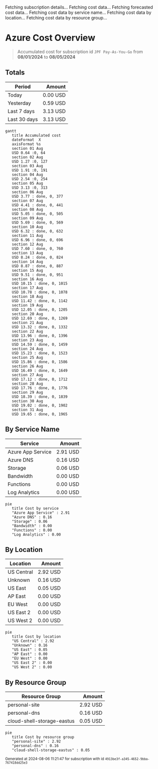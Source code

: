 Fetching subscription details...
Fetching cost data...
Fetching forecasted cost data...
Fetching cost data by service name...
Fetching cost data by location...
Fetching cost data by resource group...
# Azure Cost Overview

> Accumulated cost for subscription id `JPF Pay-As-You-Go` from **08/01/2024** to **08/05/2024**

## Totals

|Period|Amount|
|---|---:|
|Today|0.00 USD|
|Yesterday|0.59 USD|
|Last 7 days|3.13 USD|
|Last 30 days|3.13 USD|

```mermaid
gantt
   title Accumulated cost
   dateFormat  X
   axisFormat %s
   section 01 Aug
   USD 0.64 :0, 64
   section 02 Aug
   USD 1.27 :0, 127
   section 03 Aug
   USD 1.91 :0, 191
   section 04 Aug
   USD 2.54 :0, 254
   section 05 Aug
   USD 3.13 :0, 313
   section 06 Aug
   USD 3.77 : done, 0, 377
   section 07 Aug
   USD 4.41 : done, 0, 441
   section 08 Aug
   USD 5.05 : done, 0, 505
   section 09 Aug
   USD 5.69 : done, 0, 569
   section 10 Aug
   USD 6.32 : done, 0, 632
   section 11 Aug
   USD 6.96 : done, 0, 696
   section 12 Aug
   USD 7.60 : done, 0, 760
   section 13 Aug
   USD 8.24 : done, 0, 824
   section 14 Aug
   USD 8.87 : done, 0, 887
   section 15 Aug
   USD 9.51 : done, 0, 951
   section 16 Aug
   USD 10.15 : done, 0, 1015
   section 17 Aug
   USD 10.78 : done, 0, 1078
   section 18 Aug
   USD 11.42 : done, 0, 1142
   section 19 Aug
   USD 12.05 : done, 0, 1205
   section 20 Aug
   USD 12.69 : done, 0, 1269
   section 21 Aug
   USD 13.32 : done, 0, 1332
   section 22 Aug
   USD 13.96 : done, 0, 1396
   section 23 Aug
   USD 14.59 : done, 0, 1459
   section 24 Aug
   USD 15.23 : done, 0, 1523
   section 25 Aug
   USD 15.86 : done, 0, 1586
   section 26 Aug
   USD 16.49 : done, 0, 1649
   section 27 Aug
   USD 17.12 : done, 0, 1712
   section 28 Aug
   USD 17.76 : done, 0, 1776
   section 29 Aug
   USD 18.39 : done, 0, 1839
   section 30 Aug
   USD 19.02 : done, 0, 1902
   section 31 Aug
   USD 19.65 : done, 0, 1965
```

## By Service Name

|Service|Amount|
|---|---:|
|Azure App Service|2.91 USD|
|Azure DNS|0.16 USD|
|Storage|0.06 USD|
|Bandwidth|0.00 USD|
|Functions|0.00 USD|
|Log Analytics|0.00 USD|

```mermaid
pie
   title Cost by service
   "Azure App Service" : 2.91
   "Azure DNS" : 0.16
   "Storage" : 0.06
   "Bandwidth" : 0.00
   "Functions" : 0.00
   "Log Analytics" : 0.00
```

## By Location

|Location|Amount|
|---|---:|
|US Central|2.92 USD|
|Unknown|0.16 USD|
|US East|0.05 USD|
|AP East|0.00 USD|
|EU West|0.00 USD|
|US East 2|0.00 USD|
|US West 2|0.00 USD|

```mermaid
pie
   title Cost by location
   "US Central" : 2.92
   "Unknown" : 0.16
   "US East" : 0.05
   "AP East" : 0.00
   "EU West" : 0.00
   "US East 2" : 0.00
   "US West 2" : 0.00
```

## By Resource Group

|Resource Group|Amount|
|---|---:|
|personal-site|2.92 USD|
|personal-dns|0.16 USD|
|cloud-shell-storage-eastus|0.05 USD|

```mermaid
pie
   title Cost by resource group
   "personal-site" : 2.92
   "personal-dns" : 0.16
   "cloud-shell-storage-eastus" : 0.05
```

<sup>Generated at 2024-08-06 11:21:47 for subscription with id `4913be3f-a345-4652-9bba-767418dd25e3`</sup>
